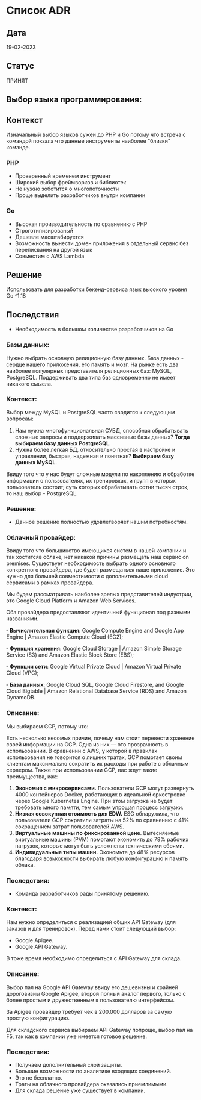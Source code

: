 # Список ADR

## Дата
19-02-2023

## Статус
ПРИНЯТ

## Выбор языка программирования:

## Контекст
Изначальный выбор языков сужен до PHP и Go потому что встреча с командой покзала что данные инструменты наиболее "близки" команде. 

### PHP 
- Проверенный временем инструмент
- Широкий выбор фреймворков и библиотек
- Не нужно зоботится о многопоточности
- Проще выделить разработчиков внутри компании

### Go
- Высокая производительность по сравнению с PHP
- Строготипизированый
- Дешевле масштабируется
- Возможность вынести домен приложения в отдельный сервис без переписвания на другой язык
- Совместим с AWS Lambda

## Решение
Использовать для разработки бекенд-сервиса язык высокого уровня Go ^1.18

## Последствия
- Необходимость в большом количестве разработчиков на Go


### Базы данных:

Нужно выбрать основную релиционную базу данных. База данных - сердце нашего приложения, его память и мозг. На рынке есть два наиболее популярных представителя реляционных баз: MySQL, PostgreSQL. Поддерживать два типа баз одновременно не имеет никакого смысла. 

### Контекст:

Выбор между MySQL и PostgreSQL часто сводится к следующим вопросам:

1. Нам нужна многофункциональная СУБД, способная обрабатывать сложные запросы и поддерживать массивные базы данных? **Тогда выбираем базу данных PostgreSQL**.
2. Нужна более легкая БД, относительно простая в настройке и управлении, быстрая, надежная и понятная? **Выбираем базу данных MySQL**.

Ввиду того что у нас будут сложные модули по накоплению и обработке информации о пользователях, их тренировках, и групп в которых пользователь состоит, суть которых обрабатывать сотни тысяч строк, то наш выбор - PostgreSQL. 

### Решение:

- Данное решение полностью удовлетворяет нашим потребностям. 

### Облачный провайдер:

Ввиду того что большинство имеющихся систем в нашей компании и так хоститсяв облаке, нет никакой причины размещать наш сервис on premises. Существует необходимость выбрать одного основного конкретного провайдера, где будет размещаться наше приложение. Это нужно для большей совместимости с дополнительными cloud сервисами в рамках провайдера. 

Мы будем рассматривать наиболее зрелых представителей индустрии, это Google Cloud Platform и Amazon Web Services.

Оба провайдера предоставляют идентичный функционал под разными названиями. 

‐ **Вычислительная функция**: Google Compute Engine and Google App Engine | Amazon Elastic Compute Cloud (EC2);

‐ **Функция хранения**: Google Cloud Storage | Amazon Simple Storage Service (S3) and Amazon Elastic Block Store (EBS);

‐ **Функции сети**: Google Virtual Private Cloud | Amazon Virtual Private Cloud (VPC);

‐ **База данных**: Google Cloud SQL, Google Cloud Firestore, and Google Cloud Bigtable | Amazon Relational Database Service (RDS) and Amazon DynamoDB.

### Описание:

Мы выбираем GCP, потому что: 

Есть несколько весомых причин, почему нам стоит перевести хранение своей информации на GCP. Одна из них — это прозрачность в использовании. В сравнении с AWS, у которой в правилах использования не говорится о лишних тратах, GCP помогает своим клиентам максимально сократить их расходы при работе с облачным сервером. Также при использовании GCP, вас ждут такие преимущества, как: 

1. **Экономия с микросервисами.** Пользователи GCP могут развернуть 4000 контейнеров Docker, работающих в идеальной оркестровке через Google Kubernetes Engine. При этом загрузка не будет требовать много памяти, тем самым упрощая процесс загрузки. 
2. **Низкая совокупная стоимость для EDW.** ESG обнаружила, что пользователи GCP сократили затраты на 52% по сравнению с 41% сокращением затрат пользователей AWS.
3. **Виртуальные машины по фиксированной цене**. Вытесняемые виртуальные машины (PVM) помогают экономить до 79% рабочих нагрузок, которые могут быть усложнены техническими сбоями. 
4. **Индивидуальные типы машин.** Экономьте до 48% ресурсов благодаря возможности выбирать любую конфигурацию и память облака. 

### Последствия:

- Команда разработчиков рады принятому решению.

### Контекст:

Нам нужно определиться с реализацией общих API Gateway (для заказов и для тренировок). Перед нами стоит следующий выбор: 

* Google Apigee.
* Google API Gateway.

В тоже время необходимо определиться с API Gateway для склада.


### Описание:

Выбор пал на Google API Gateway ввиду его дешевизны и крайней дороговизны Google Apigee, второй полный аналог первого, только с более простым и дружественным к пользователю интерфейсом. 

За Apigee провайдер требует чек в 200.000 долларов за самую простую конфигурацию. 

Для складского сервиса выбираем API Gateway попроще, выбор пал на F5, так как в компании уже имеется готовое решение.

### Последствия:

- Получаем дополнительный слой защиты.
- Большие возможности по аналитике входящих соединений. 
- Это не бесплатно. 
- Траты на облачного провайдера оказались приемлимыми. 
- Для склада решение уже существует в компании.
